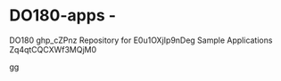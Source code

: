 # DO180-apps - 
DO180 ghp_cZPnz Repository for E0u1OXjIp9nDeg Sample Applications Zq4qtCQCXWf3MQjM0

gg



 
